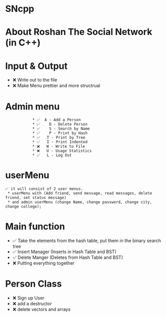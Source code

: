 # SNcpp

# About Roshan The Social Network (in C++)
# Input & Output
  * ❌ Write out to the file
  * ❌ Make Menu prettier and more structrual  
  
 # Admin menu
                * ✅  A - Add a Person       
                * ✅    D - Delete Person     
                * ✅    S - Search by Name     
                * ✅    P - Print by Hash     
                * ✅   T - Print by Tree     
                * ✅   I - Print Indented    
                * ❌   W - Write to File      
                * ❌   U - Usage Statistics  
                * ✅   L - Log Out           
                
                
  # userMenu
    ✅ it will consist of 2 user menus.
     * userMenu with (Add friend, send message, read messages, delete friend, set status message)
     * and admin userMenu (change Name, change password, change city, change college);
  
# Main function
 *  ✅  Take the elements from the hash table, put them in the binary search tree
 *  ✅  Insert Manager (Inserts in Hash Table and BST)
 *  ✅  Delete Manger (Deletes from Hash Table and BST)
 *  ❌ Putting everything together
      
      
# Person Class
   * ❌  Sign up User 
   * ❌ add a destructor 
   * ❌ delete vectors and arrays
